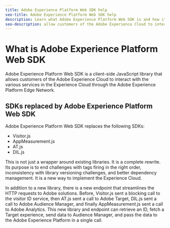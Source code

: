 ```yaml
---
title: Adobe Experience Platform Web SDK help
seo-title: Adobe Experience Platform Web SDK help
description: Learn what Adobe Experience Platform Web SDK is and how it can be used.
seo-description: allow customers of the Adobe Experience Cloud to interact with the various services in the Experience Cloud.
---
```


# What is Adobe Experience Platform Web SDK

Adobe Experience Platform Web SDK is a client-side JavaScript library that allows customers of the Adobe Experience Cloud to interact with the various services in the Experience Cloud through the Adobe Experience Platform Edge Network.

## SDKs replaced by Adobe Experience Platform Web SDK

Adobe Experience Platform Web SDK replaces the following SDKs:

* Visitor.js
* AppMeasurement.js
* AT.js
* DIL.js

This is not just a wrapper around existing libraries. It is a complete rewrite. Its purpose is to end challenges with tags firing in the right order, inconsistency with library versioning challenges, and better dependency management. It is a new way to implement the Experience Cloud.

In addition to a new library, there is a new endpoint that streamlines the HTTP requests to Adobe solutions. Before, Visitor.js sent a blocking call to the visitor ID service, then AT.js sent a call to Adobe Target, DIL.js sent a call to Adobe Audience Manager, and finally AppMeasurement.js sent a call to Adobe Analytics. This new library and endpoint can retrieve an ID, fetch a Target experience, send data to Audience Manager, and pass the data to the Adobe Experience Platform in a single call.
